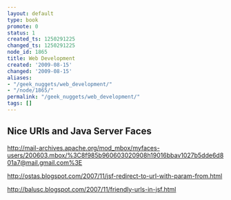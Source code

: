 ```yaml
---
layout: default
type: book
promote: 0
status: 1
created_ts: 1250291225
changed_ts: 1250291225
node_id: 1865
title: Web Development
created: '2009-08-15'
changed: '2009-08-15'
aliases:
- "/geek_nuggets/web_development/"
- "/node/1865/"
permalink: "/geek_nuggets/web_development/"
tags: []
---
```

Nice URIs and Java Server Faces
-------------------------------
<http://mail-archives.apache.org/mod_mbox/myfaces-users/200603.mbox/%3C8f985b960603020908h19016bbav1027b5dde6d801a7@mail.gmail.com%3E>

<http://ostas.blogspot.com/2007/11/jsf-redirect-to-url-with-param-from.html>

<http://balusc.blogspot.com/2007/11/friendly-urls-in-jsf.html>
